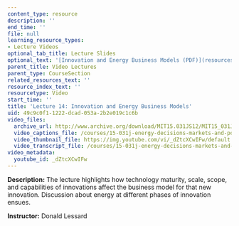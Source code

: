 ```yaml
---
content_type: resource
description: ''
end_time: ''
file: null
learning_resource_types:
- Lecture Videos
optional_tab_title: Lecture Slides
optional_text: '[Innovation and Energy Business Models (PDF)](resources/mit15_031js12_lec14)'
parent_title: Video Lectures
parent_type: CourseSection
related_resources_text: ''
resource_index_text: ''
resourcetype: Video
start_time: ''
title: 'Lecture 14: Innovation and Energy Business Models'
uid: 49c9c0f1-1222-dcad-053a-2b2e019c1c6b
video_files:
  archive_url: http://www.archive.org/download/MIT15.031JS12/MIT15_031JS12_lec14_300k.mp4
  video_captions_file: /courses/15-031j-energy-decisions-markets-and-policies-spring-2012/aa39a4819541532eab6ef21b1840ab15_dZtcXCwIFw.vtt
  video_thumbnail_file: https://img.youtube.com/vi/_dZtcXCwIFw/default.jpg
  video_transcript_file: /courses/15-031j-energy-decisions-markets-and-policies-spring-2012/c5a26bafc6ad3110f534d0fc8083bda8_dZtcXCwIFw.pdf
video_metadata:
  youtube_id: _dZtcXCwIFw
---
```


**Description:** The lecture highlights how technology maturity, scale, scope, and capabilities of innovations affect the business model for that new innovation. Discussion about energy at different phases of innovation ensues.

**Instructor:** Donald Lessard